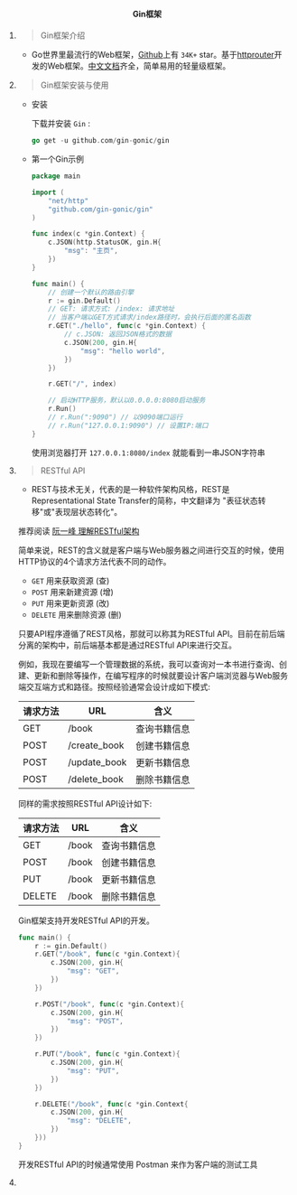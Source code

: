 #### <center>Gin框架</center>


1. > Gin框架介绍

    - Go世界里最流行的Web框架，[Github](https://github.com/gin-gonic/gin)上有 `34K+` star。基于[httprouter](https://github.com/julienschmidt/httprouter)开发的Web框架。[中文文档](https://gin-gonic.com/zh-cn/docs/)齐全，简单易用的轻量级框架。

2. > Gin框架安装与使用

    - 安装

        下载并安装 `Gin` :

        ```go
        go get -u github.com/gin-gonic/gin
        ```

    - 第一个Gin示例

        ```go
        package main

        import (
            "net/http"
            "github.com/gin-gonic/gin"
        )

        func index(c *gin.Context) {
            c.JSON(http.StatusOK, gin.H{
                "msg": "主页",
            })
        }

        func main() {
            // 创建一个默认的路由引擎
            r := gin.Default()
            // GET: 请求方式: /index: 请求地址
            // 当客户端以GET方式请求/index路径时，会执行后面的匿名函数
            r.GET("./hello", func(c *gin.Context) {
                // c.JSON: 返回JSON格式的数据
                c.JSON(200, gin.H{
                    "msg": "hello world",
                })
            })

            r.GET("/", index)

            // 启动HTTP服务，默认以0.0.0.0:8080启动服务
            r.Run()
            // r.Run(":9090") // 以9090端口运行
            // r.Run("127.0.0.1:9090") // 设置IP:端口
        }
        ```

        使用浏览器打开 `127.0.0.1:8080/index` 就能看到一串JSON字符串

3. > RESTful API

    - REST与技术无关，代表的是一种软件架构风格，REST是Representational State Transfer的简称，中文翻译为 "表征状态转移"或"表现层状态转化"。

    推荐阅读 [阮一峰 理解RESTful架构](http://www.ruanyifeng.com/blog/2011/09/restful.html)

    简单来说，REST的含义就是客户端与Web服务器之间进行交互的时候，使用HTTP协议的4个请求方法代表不同的动作。

    - `GET` 用来获取资源 (查)
    - `POST` 用来新建资源 (增)
    - `PUT` 用来更新资源 (改)
    - `DELETE` 用来删除资源 (删)

    只要API程序遵循了REST风格，那就可以称其为RESTful API。目前在前后端分离的架构中，前后端基本都是通过RESTful API来进行交互。

    例如，我现在要编写一个管理数据的系统，我可以查询对一本书进行查询、创建、更新和删除等操作，在编写程序的时候就要设计客户端浏览器与Web服务端交互端方式和路径。按照经验通常会设计成如下模式:

    |   请求方法   |   URL   |   含义   |
    | ---- | ---- | ---- |
    |  GET  |  /book  |  查询书籍信息  |
    |  POST  |  /create_book  |  创建书籍信息  |
    |  POST  |  /update_book  |  更新书籍信息  |
    |  POST  |  /delete_book  |  删除书籍信息  |

    同样的需求按照RESTful API设计如下:

    |   请求方法   |   URL   |   含义   |
    | ---- | ---- | ---- |
    |  GET  |  /book  |  查询书籍信息  |
    |  POST |  /book  |  创建书籍信息  |
    |  PUT  |  /book  |  更新书籍信息  |
    | DELETE |  /book  |  删除书籍信息  |

    Gin框架支持开发RESTful API的开发。

    ```go
    func main() {
        r := gin.Default()
        r.GET("/book", func(c *gin.Context){
            c.JSON(200, gin.H{
                "msg": "GET",
            })
        })

        r.POST("/book", func(c *gin.Context){
            c.JSON(200, gin.H{
                "msg": "POST",
            })
        })

        r.PUT("/book", func(c *gin.Context){
            c.JSON(200, gin.H{
                "msg": "PUT",
            })
        })

        r.DELETE("/book", func(c *gin.Context{
            c.JSON(200, gin.H{
                "msg": "DELETE",
            })
        }))
    }
    ```

    开发RESTful API的时候通常使用 Postman 来作为客户端的测试工具

4. > 